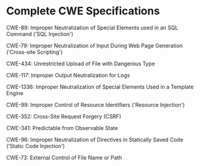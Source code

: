 

# Complete CWE Specifications

CWE-89: Improper Neutralization of Special Elements used in an SQL Command ('SQL Injection')

CWE-79: Improper Neutralization of Input During Web Page Generation ('Cross-site Scripting')

CWE-434: Unrestricted Upload of File with Dangerous Type

CWE-117: Improper Output Neutralization for Logs

CWE-1336: Improper Neutralization of Special Elements Used in a Template Engine

CWE-99: Improper Control of Resource Identifiers ('Resource Injection')

CWE-352: Cross-Site Request Forgery (CSRF)

CWE-341: Predictable from Observable State

CWE-96: Improper Neutralization of Directives in Statically Saved Code ('Static Code Injection')

CWE-73: External Control of File Name or Path